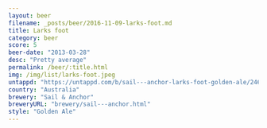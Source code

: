 ```yaml
---
layout: beer
filename: _posts/beer/2016-11-09-larks-foot.md
title: Larks foot
category: beer
score: 5
beer-date: "2013-03-28"
desc: "Pretty average"
permalink: /beer/:title.html
img: /img/list/larks-foot.jpeg
untappd: "https://untappd.com/b/sail---anchor-larks-foot-golden-ale/246279"
country: "Australia"
brewery: "Sail & Anchor"
breweryURL: "brewery/sail---anchor.html"
style: "Golden Ale"
---
```

